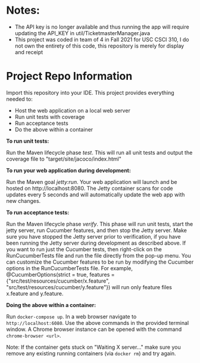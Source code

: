 # Notes:

- The API key is no longer available and thus running the app will require updating the API_KEY in util/TicketmasterManager.java
- This project was coded in team of 4 in Fall 2021 for USC CSCI 310, I do not own the entirety of this code, this repository is merely for display and receipt 

# Project Repo Information

Import this repository into your IDE. This project provides everything needed to:

* Host the web application on a local web server
* Run unit tests with coverage
* Run acceptance tests
* Do the above within a container

**To run unit tests:**

Run the Maven lifecycle phase *test*.  This will run all unit tests and output the coverage file to "target/site/jacoco/index.html"

**To run your web application during development:**

Run the Maven goal *jetty:run*.  Your web application will launch and be hosted on http://localhost:8080.  The Jetty container scans for code updates every 5 seconds and will automatically update the web app with new changes. 

**To run acceptance tests:**

Run the Maven lifecycle phase *verify*. This phase will run unit tests, start the jetty server, run Cucumber features, and then stop the Jetty server.  Make sure you have stopped the Jetty server prior to verification, if you have been running the Jetty server during development as described above.  If you want to run just the Cucumber tests, then right-click on the RunCucumberTests file and run the file directly from the pop-up menu. You can customize the Cucumber features to be run by modifying the Cucumber options in the RunCucumberTests file. For example, @CucumberOptions(strict = true, features = {"src/test/resources/cucumber/x.feature", "src/test/resources/cucumber/y.feature"}) will run only feature files x.feature and y.feature.

**Doing the above within a container:**

Run `docker-compose up`. In a web browser navigate to `http://localhost:6080`. Use the above commands in the provided terminal window. A Chrome browser instance can be opened with the command `chrome-browser <url>`.

Note: If the container gets stuck on "Waiting X server..." make sure you remove any existing running containers (via `docker rm`) and try again.
